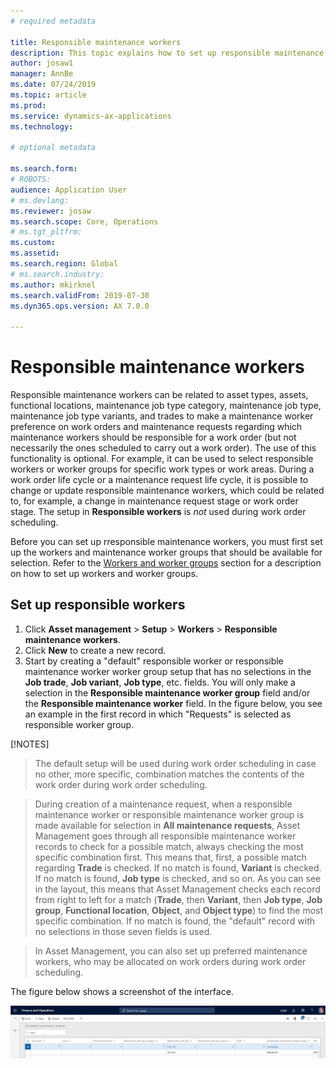 ```yaml
---
# required metadata

title: Responsible maintenance workers
description: This topic explains how to set up responsible maintenance workers in Asset Management.
author: josaw1
manager: AnnBe
ms.date: 07/24/2019
ms.topic: article
ms.prod: 
ms.service: dynamics-ax-applications
ms.technology: 

# optional metadata

ms.search.form: 
# ROBOTS: 
audience: Application User
# ms.devlang: 
ms.reviewer: josaw
ms.search.scope: Core, Operations
# ms.tgt_pltfrm: 
ms.custom: 
ms.assetid: 
ms.search.region: Global
# ms.search.industry: 
ms.author: mkirknel
ms.search.validFrom: 2019-07-30
ms.dyn365.ops.version: AX 7.0.0

---
```


# Responsible maintenance workers

Responsible maintenance workers can be related to asset types, assets, functional locations, maintenance job type category, maintenance job type, maintenance job type variants, and trades to make a maintenance worker preference on work orders and maintenance requests regarding which maintenance workers should be responsible for a work order (but not necessarily the ones scheduled to carry out a work order). The use of this functionality is optional. For example, it can be used to select responsible workers or worker groups for specific work types or work areas. During a work order life cycle or a maintenance request life cycle, it is possible to change or update responsible maintenance workers, which could be related to, for example, a change in maintenance request stage or work order stage.  The setup in **Responsible workers** is *not* used during work order scheduling.

Before you can set up rresponsible maintenance workers, you must first set up the workers and maintenance worker groups that should be available for selection. Refer to the [Workers and worker groups](../setup-for-objects/workers-and-worker-groups.md) section for a description on how to set up workers and worker groups.

## Set up responsible workers

1. Click **Asset management** > **Setup** > **Workers** > **Responsible maintenance workers**.
2. Click **New** to create a new record.
3. Start by creating a "default" responsible worker or responsible maintenance worker worker group setup that has no selections in the **Job trade**, **Job variant**, **Job type**, etc. fields. You will only make a selection in the **Responsible maintenance worker group** field and/or the **Responsible maintenance worker** field. In the figure below, you see an example in the first record in which "Requests" is selected as responsible worker group.

[!NOTES]
>The default setup will be used during work order scheduling in case no other, more specific, combination matches the contents of the work order during work order scheduling.

>During creation of a maintenance request, when a responsible maintenance worker or responsible maintenance worker group is made available for selection in **All maintenance requests**, Asset Management goes through all responsible maintenance worker records to check for a possible match, always checking the most specific combination first. This means that, first, a possible match regarding **Trade** is checked. If no match is found, **Variant** is checked. If no match is found, **Job type** is checked, and so on. As you can see in the layout, this means that Asset Management checks each record from right to left for a match (**Trade**, then **Variant**, then **Job type**, **Job group**, **Functional location**, **Object**, and **Object type**) to find the most specific combination. If no match is found, the "default" record with no selections in those seven fields is used.

> In Asset Management, you can also set up preferred maintenance workers, who may be allocated on work orders during work order scheduling. 

The figure below shows a screenshot of the interface.

![Figure 1](media/08-setup-for-requests.png)


